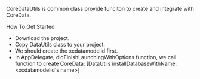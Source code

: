 CoreDataUtils is common class provide funciton to create and integrate with CoreData.

How To Get Started

- Download the project.
- Copy DataUtils class to your project.
- We should create the xcdatamodelid first.
- In AppDelegate, didFinishLaunchingWithOptions function, we call function to create CoreData: [DataUtils installDatabaseWithName:<xcdatamodelid's name>]